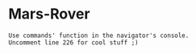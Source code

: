 # Mars-Rover

	Use commands' function in the navigator's console.
	Uncomment line 226 for cool stuff ;)
